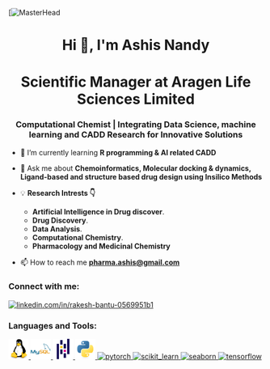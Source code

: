 [![MasterHead](https://ars.els-cdn.com/content/image/1-s2.0-S0048969724001086-ga1.jpg)
<h1 align="center">Hi 👋, I'm Ashis Nandy</h1>
<h1 align="center">Scientific Manager at Aragen Life Sciences Limited</h1>
<h3 align="center">Computational Chemist | Integrating Data Science, machine learning and CADD Research for Innovative Solutions</h3>


- 🌱 I’m currently learning **R programming & AI related CADD**

- 💬 Ask me about **Chemoinformatics, Molecular docking & dynamics, Ligand-based and structure based drug design using Insilico Methods**

- 💡 **Research Intrests 👇**
  
     - **Artificial Intelligence in Drug discover**. 
     - **Drug Discovery**. 
     - **Data Analysis**. 
     - **Computational Chemistry**.
     - **Pharmacology and Medicinal Chemistry**

- 📫 How to reach me **pharma.ashis@gmail.com**



<h3 align="left">Connect with me:</h3>
<p align="left">
<a href="https://www.linkedin.com/in/ashis-nandy-656bba3a/" target="blank"><img align="center" src="https://raw.githubusercontent.com/rahuldkjain/github-profile-readme-generator/master/src/images/icons/Social/linked-in-alt.svg" alt="linkedin.com/in/rakesh-bantu-0569951b1" height="30" width="40" /></a>
</p>

<h3 align="left">Languages and Tools:</h3>
<p align="left"> <a href="https://www.linux.org/" target="_blank" rel="noreferrer"> <img src="https://raw.githubusercontent.com/devicons/devicon/master/icons/linux/linux-original.svg" alt="linux" width="40" height="40"/> </a> <a href="https://www.mysql.com/" target="_blank" rel="noreferrer"> <img src="https://raw.githubusercontent.com/devicons/devicon/master/icons/mysql/mysql-original-wordmark.svg" alt="mysql" width="40" height="40"/> </a> <a href="https://opencv.org/" target="_blank" rel="noreferrer"> <img src="https://raw.githubusercontent.com/devicons/devicon/2ae2a900d2f041da66e950e4d48052658d850630/icons/pandas/pandas-original.svg" alt="pandas" width="40" height="40"/> </a> <a href="https://www.python.org" target="_blank" rel="noreferrer"> <img src="https://raw.githubusercontent.com/devicons/devicon/master/icons/python/python-original.svg" alt="python" width="40" height="40"/> </a> <a href="https://pytorch.org/" target="_blank" rel="noreferrer"> <img src="https://www.vectorlogo.zone/logos/pytorch/pytorch-icon.svg" alt="pytorch" width="40" height="40"/> </a> <a href="https://scikit-learn.org/" target="_blank" rel="noreferrer"> <img src="https://upload.wikimedia.org/wikipedia/commons/0/05/Scikit_learn_logo_small.svg" alt="scikit_learn" width="40" height="40"/> </a> <a href="https://seaborn.pydata.org/" target="_blank" rel="noreferrer"> <img src="https://seaborn.pydata.org/_images/logo-mark-lightbg.svg" alt="seaborn" width="40" height="40"/> </a> <a href="https://www.tensorflow.org" target="_blank" rel="noreferrer"> <img src="https://www.vectorlogo.zone/logos/tensorflow/tensorflow-icon.svg" alt="tensorflow" width="40" height="40"/> </a> </p>


